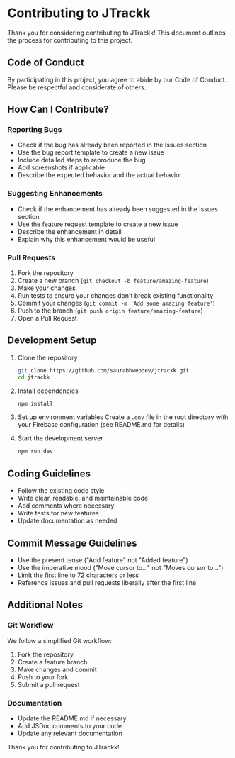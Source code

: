 # Contributing to JTrackk

Thank you for considering contributing to JTrackk! This document outlines the process for contributing to this project.

## Code of Conduct

By participating in this project, you agree to abide by our Code of Conduct. Please be respectful and considerate of others.

## How Can I Contribute?

### Reporting Bugs

- Check if the bug has already been reported in the Issues section
- Use the bug report template to create a new issue
- Include detailed steps to reproduce the bug
- Add screenshots if applicable
- Describe the expected behavior and the actual behavior

### Suggesting Enhancements

- Check if the enhancement has already been suggested in the Issues section
- Use the feature request template to create a new issue
- Describe the enhancement in detail
- Explain why this enhancement would be useful

### Pull Requests

1. Fork the repository
2. Create a new branch (`git checkout -b feature/amazing-feature`)
3. Make your changes
4. Run tests to ensure your changes don't break existing functionality
5. Commit your changes (`git commit -m 'Add some amazing feature'`)
6. Push to the branch (`git push origin feature/amazing-feature`)
7. Open a Pull Request

## Development Setup

1. Clone the repository
   ```bash
   git clone https://github.com/saurabhwebdev/jtrackk.git
   cd jtrackk
   ```

2. Install dependencies
   ```bash
   npm install
   ```

3. Set up environment variables
   Create a `.env` file in the root directory with your Firebase configuration (see README.md for details)

4. Start the development server
   ```bash
   npm run dev
   ```

## Coding Guidelines

- Follow the existing code style
- Write clear, readable, and maintainable code
- Add comments where necessary
- Write tests for new features
- Update documentation as needed

## Commit Message Guidelines

- Use the present tense ("Add feature" not "Added feature")
- Use the imperative mood ("Move cursor to..." not "Moves cursor to...")
- Limit the first line to 72 characters or less
- Reference issues and pull requests liberally after the first line

## Additional Notes

### Git Workflow

We follow a simplified Git workflow:
1. Fork the repository
2. Create a feature branch
3. Make changes and commit
4. Push to your fork
5. Submit a pull request

### Documentation

- Update the README.md if necessary
- Add JSDoc comments to your code
- Update any relevant documentation

Thank you for contributing to JTrackk!
